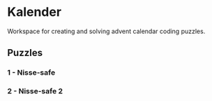 # Kalender

Workspace for creating and solving advent calendar coding puzzles.

## Puzzles

### 1 - Nisse-safe

### 2 - Nisse-safe 2